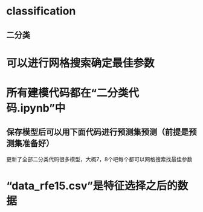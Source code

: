 # classification
## 二分类
# 可以进行网格搜索确定最佳参数
# 所有建模代码都在“二分类代码.ipynb”中

## 保存模型后可以用下面代码进行预测集预测（前提是预测集准备好）

更新了全部二分类代码很多模型，大概7，8个吧每个都可以网格搜索找最佳参数
# “data_rfe15.csv”是特征选择之后的数据
